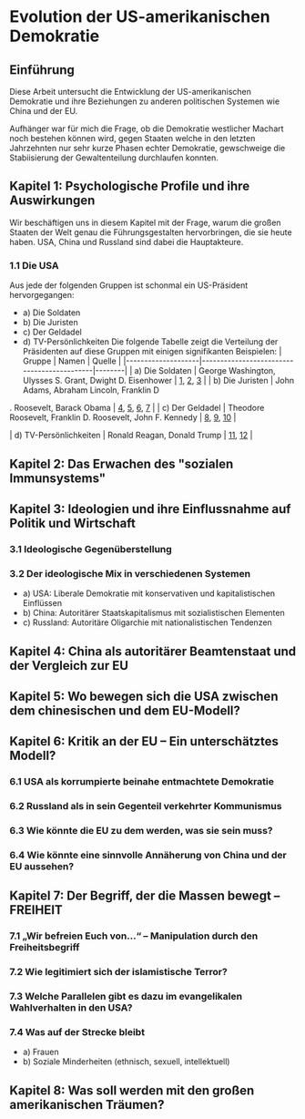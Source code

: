 # Evolution der US-amerikanischen Demokratie

## Einführung

Diese Arbeit untersucht die Entwicklung der US-amerikanischen Demokratie und ihre Beziehungen zu anderen politischen Systemen wie China und der EU.

Aufhänger war für mich die Frage, ob die Demokratie westlicher Machart noch bestehen können wird, gegen Staaten welche in den letzten Jahrzehnten nur sehr kurze Phasen echter Demokratie, gewschweige die Stabiisierung der Gewaltenteilung durchlaufen konnten.

## Kapitel 1: Psychologische Profile und ihre Auswirkungen

Wir beschäftigen uns in diesem Kapitel mit der Frage, warum die großen Staaten der Welt genau die Führungsgestalten hervorbringen, die sie heute haben.
USA, China und Russland sind dabei die Hauptakteure.
### 1.1 Die USA
Aus jede der folgenden Gruppen ist schonmal ein US-Präsident hervorgegangen:
- a) Die Soldaten
- b) Die Juristen
- c) Der Geldadel
- d) TV-Persönlichkeiten
Die folgende Tabelle zeigt die Verteilung der Präsidenten auf diese Gruppen mit einigen signifikanten Beispielen:
| Gruppe             | Namen                                      | Quelle |
|--------------------|--------------------------------------------|--------|
| a) Die Soldaten    | George Washington, Ulysses S. Grant, Dwight D. Eisenhower | [1](https://en.wikipedia.org/wiki/George_Washington), [2](https://en.wikipedia.org/wiki/Ulysses_S._Grant), [3](https://en.wikipedia.org/wiki/Dwight_D._Eisenhower) |
| b) Die Juristen    | John Adams, Abraham Lincoln, Franklin D

. Roosevelt, Barack Obama | [4](https://en.wikipedia.org/wiki/John_Adams), [5](https://en.wikipedia.org/wiki/Abraham_Lincoln), [6](https://en.wikipedia.org/wiki/Franklin_D._Roosevelt), [7](https://en.wikipedia.org/wiki/Barack_Obama) |
| c) Der Geldadel    | Theodore Roosevelt, Franklin D. Roosevelt, John F. Kennedy | [8](https://en.wikipedia.org/wiki/Theodore_Roosevelt), [9](https://en.wikipedia.org/wiki/Franklin_D._Roosevelt), [10](https://en.wikipedia.org/wiki/John_F._Kennedy) |


| d) TV-Persönlichkeiten | Ronald Reagan, Donald Trump | [11](https://en.wikipedia.org/wiki/Ronald_Reagan), [12](https://en.wikipedia.org/wiki/Donald_Trump) |

## Kapitel 2: Das Erwachen des "sozialen Immunsystems"

## Kapitel 3: Ideologien und ihre Einflussnahme auf Politik und Wirtschaft

### 3.1 Ideologische Gegenüberstellung

### 3.2 Der ideologische Mix in verschiedenen Systemen

- a) USA: Liberale Demokratie mit konservativen und kapitalistischen Einflüssen
- b) China: Autoritärer Staatskapitalismus mit sozialistischen Elementen
- c) Russland: Autoritäre Oligarchie mit nationalistischen Tendenzen

## Kapitel 4: China als autoritärer Beamtenstaat und der Vergleich zur EU

## Kapitel 5: Wo bewegen sich die USA zwischen dem chinesischen und dem EU-Modell?

## Kapitel 6: Kritik an der EU – Ein unterschätztes Modell?

### 6.1 USA als korrumpierte beinahe entmachtete Demokratie

### 6.2 Russland als in sein Gegenteil verkehrter Kommunismus

### 6.3 Wie könnte die EU zu dem werden, was sie sein muss?

### 6.4 Wie könnte eine sinnvolle Annäherung von China und der EU aussehen?

## Kapitel 7: Der Begriff, der die Massen bewegt – FREIHEIT

### 7.1 „Wir befreien Euch von...“ – Manipulation durch den Freiheitsbegriff

### 7.2 Wie legitimiert sich der islamistische Terror?

### 7.3 Welche Parallelen gibt es dazu im evangelikalen Wahlverhalten in den USA?

### 7.4 Was auf der Strecke bleibt

- a) Frauen
- b) Soziale Minderheiten (ethnisch, sexuell, intellektuell)

## Kapitel 8: Was soll werden mit den großen amerikanischen Träumen?
